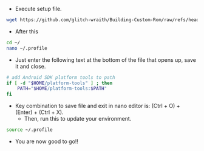 - Execute setup file.

```bash
wget https://github.com/glitch-wraith/Building-Custom-Rom/raw/refs/heads/main/setup_build_environment.sh && chmod +x setup_build_environment.sh && ./setup_build_environment.sh
```

- After this

```bash
cd ~/
nano ~/.profile
```

- Just enter the following text at the bottom of the file that opens up, save it and close.

```bash
# add Android SDK platform tools to path
if [ -d "$HOME/platform-tools" ] ; then
    PATH="$HOME/platform-tools:$PATH"
fi
```
- Key combination to save file and exit in nano editor is: (Ctrl + O) + (Enter) + (Ctrl + X). 
    - Then, run this to update your environment.

```bash
source ~/.profile
```
- You are now good to go!!
